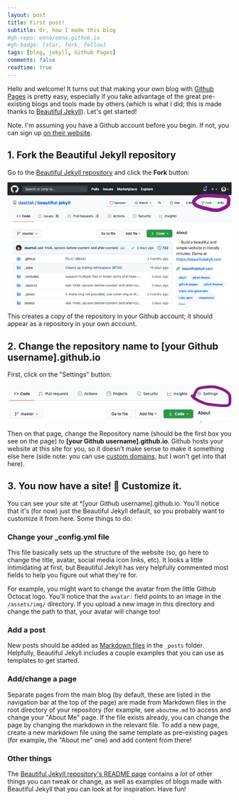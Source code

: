 ```yaml
---
layout: post
title: First post!
subtitle: Or, how I made this blog
#gh-repo: oena/oena.github.io
#gh-badge: [star, fork, follow]
tags: [blog, jekyll, Github Pages]
comments: false
readtime: true
---
```


Hello and welcome! It turns out that making your own blog with [Github Pages](https://pages.github.com/) is pretty easy, especially if you take advantage of the great pre-existing blogs and tools made by others (which is what I did; this is made thanks to [Beautiful Jekyll](https://github.com/daattali/beautiful-jekyll)). Let's get started!

Note. I'm assuming you have a Github account before you begin. If not, you can sign up [on their website](https://github.com/). 

## 1. Fork the Beautiful Jekyll repository 

Go to the [Beautiful Jekyll repository](https://github.com/daattali/beautiful-jekyll) and click the **Fork** button: 

![Image of beautiful-jekyll repo](https://github.com/oena/oena.github.io/blob/master/assets/img/post1_pic1.png)

This creates a copy of the repository in your Github account; it should appear as a repository in your own account. 

## 2. Change the repository name to [your Github username].github.io

First, click on the "Settings" button: 

![Image of settings button](https://github.com/oena/oena.github.io/blob/master/assets/img/post1_pic2.png)

Then on that page, change the Repository name (should be the first box you see on the page) to **[your Github username].github.io**. Github hosts your website at this site for you, so it doesn't make sense to make it something else here (side note: you can use [custom domains](https://docs.github.com/en/github/working-with-github-pages/configuring-a-custom-domain-for-your-github-pages-site), but I won't get into that here). 

## 3. You now have a site! :tada: Customize it. 

You can see your site at *[your Github username].github.io. You'll notice that it's (for now) just the Beautiful Jekyll default, so you probably want to customize it from here. Some things to do: 

### Change your _config.yml file

This file basically sets up the structure of the website (so, go here to change the title, avatar, social media icon links, etc). It looks a little intimidating at first, but Beautiful Jekyll has very helpfully commented most fields to help you figure out what they're for. 

For example, you might want to change the avatar from the little Github Octocat logo. You'll notice that the `avatar:` field points to an image in the `/assets/img/` directory. If you upload a new image in this directory and change the path to that, your avatar will change too! 

### Add a post

New posts should be added as [Markdown files](https://guides.github.com/features/mastering-markdown/) in the `_posts` folder. Helpfully, Beautiful Jekyll includes a couple examples that you can use as templates to get started. 

### Add/change a page 

Separate pages from the main blog (by default, these are listed in the navigation bar at the top of the page) are made from Markdown files in the root directory of your repository (for example, see `aboutme.md` to access and change your "About Me" page. If the file exists already, you can change the page by changing the markdown in the relevant file. To add a new page, create a new markdown file using the same template as pre-existing pages (for example, the "About me" one) and add content from there! 

### Other things

The [Beautiful Jekyll repository's README page](https://github.com/daattali/beautiful-jekyll/blob/master/README.md) contains a *lot* of other things you can tweak or change, as well as examples of blogs made with Beautiful Jekyll that you can look at for inspiration. Have fun!


